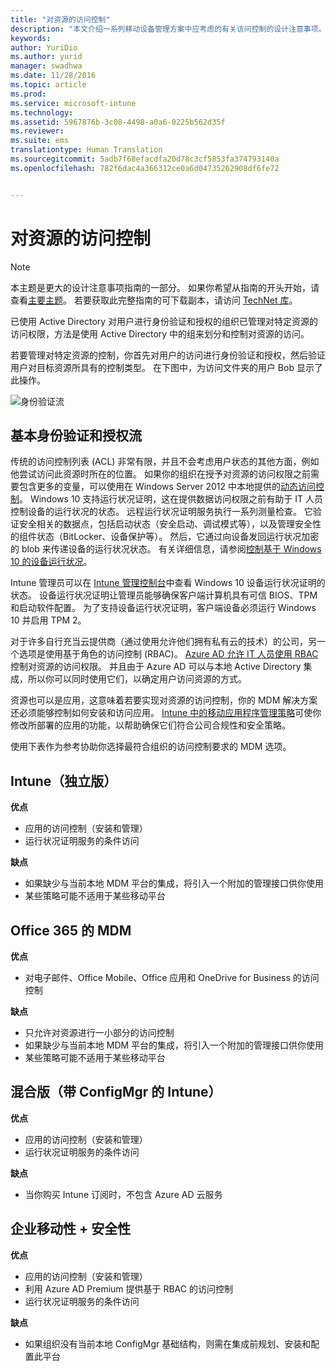 ```yaml
---
title: "对资源的访问控制"
description: "本文介绍一系列移动设备管理方案中应考虑的有关访问控制的设计注意事项。"
keywords: 
author: YuriDio
ms.author: yurid
manager: swadhwa
ms.date: 11/28/2016
ms.topic: article
ms.prod: 
ms.service: microsoft-intune
ms.technology: 
ms.assetid: 5967876b-3c08-4498-a0a6-0225b562d35f
ms.reviewer: 
ms.suite: ems
translationtype: Human Translation
ms.sourcegitcommit: 5adb7f68efacdfa20d78c3cf5853fa374793140a
ms.openlocfilehash: 782f6dac4a366312ce0a6d04735262908df6fe72


---
```


# <a name="access-control-to-resources"></a>对资源的访问控制

>[!NOTE]
>本主题是更大的设计注意事项指南的一部分。 如果你希望从指南的开头开始，请查看[主要主题](mdm-design-considerations-guide.md)。 若要获取此完整指南的可下载副本，请访问 [TechNet 库](https://gallery.technet.microsoft.com/Mobile-Device-Management-7d401582)。

已使用 Active Directory 对用户进行身份验证和授权的组织已管理对特定资源的访问权限，方法是使用 Active Directory 中的组来划分和控制对资源的访问。  

若要管理对特定资源的控制，你首先对用户的访问进行身份验证和授权，然后验证用户对目标资源所具有的控制类型。 在下图中，为访问文件夹的用户 Bob 显示了此操作。

![身份验证流](./media/MDM_Figure_13.png)

## <a name="basic-authentication-and-authorization-flow"></a>基本身份验证和授权流

传统的访问控制列表 (ACL) 非常有限，并且不会考虑用户状态的其他方面，例如他尝试访问此资源时所在的位置。 如果你的组织在授予对资源的访问权限之前需要包含更多的变量，可以使用在 Windows Server 2012 中本地提供的[动态访问控制](https://technet.microsoft.com/library/dn408191.aspx)。 Windows 10 支持运行状况证明，这在提供数据访问权限之前有助于 IT 人员控制设备的运行状况的状态。 远程运行状况证明服务执行一系列测量检查。 它验证安全相关的数据点，包括启动状态（安全启动、调试模式等），以及管理安全性的组件状态（BitLocker、设备保护等）。 然后，它通过向设备发回运行状况加密的 blob 来传递设备的运行状况状态。 有关详细信息，请参阅[控制基于 Windows 10 的设备运行状况](https://technet.microsoft.com/library/mt592023.aspx)。

Intune 管理员可以在 [Intune 管理控制台](/intune/deploy-use/introduction-to-device-compliance-policies-in-microsoft-intune)中查看 Windows 10 设备运行状况证明的状态。 设备运行状况证明让管理员能够确保客户端计算机具有可信 BIOS、TPM 和启动软件配置。 为了支持设备运行状况证明，客户端设备必须运行 Windows 10 并启用 TPM 2。

对于许多自行充当云提供商（通过使用允许他们拥有私有云的技术）的公司，另一个选项是使用基于角色的访问控制 (RBAC)。 [Azure AD 允许 IT 人员使用 RBAC](http://azure.microsoft.com/documentation/articles/role-based-access-control-configure/) 控制对资源的访问权限。 并且由于 Azure AD 可以与本地 Active Directory 集成，所以你可以同时使用它们，以确定用户访问资源的方式。

资源也可以是应用，这意味着若要实现对资源的访问控制，你的 MDM 解决方案还必须能够控制如何安装和访问应用。 [Intune 中的移动应用程序管理策略](/intune/deploy-use/configure-and-deploy-mobile-application-management-policies-in-the-microsoft-intune-console)可使你修改所部署的应用的功能，以帮助确保它们符合公司合规性和安全策略。

使用下表作为参考协助你选择最符合组织的访问控制要求的 MDM 选项。

## <a name="intune-standalone"></a>Intune（独立版）

**优点**

- 应用的访问控制（安装和管理）
- 运行状况证明服务的条件访问

**缺点**

- 如果缺少与当前本地 MDM 平台的集成，将引入一个附加的管理接口供你使用
- 某些策略可能不适用于某些移动平台

## <a name="mdm-for-office-365"></a>Office 365 的 MDM

**优点**

- 对电子邮件、Office Mobile、Office 应用和 OneDrive for Business 的访问控制

**缺点**

- 只允许对资源进行一小部分的访问控制
- 如果缺少与当前本地 MDM 平台的集成，将引入一个附加的管理接口供你使用
- 某些策略可能不适用于某些移动平台

## <a name="hybrid-intune-with-configmgr"></a>混合版（带 ConfigMgr 的 Intune）

**优点**

- 应用的访问控制（安装和管理）
- 运行状况证明服务的条件访问

**缺点**

- 当你购买 Intune 订阅时，不包含 Azure AD 云服务

## <a name="enterprise-mobility--security"></a>企业移动性 + 安全性

**优点**

- 应用的访问控制（安装和管理）
- 利用 Azure AD Premium 提供基于 RBAC 的访问控制
- 运行状况证明服务的条件访问

**缺点**

- 如果组织没有当前本地 ConfigMgr 基础结构，则需在集成前规划、安装和配置此平台



<!--HONumber=Nov16_HO4-->



